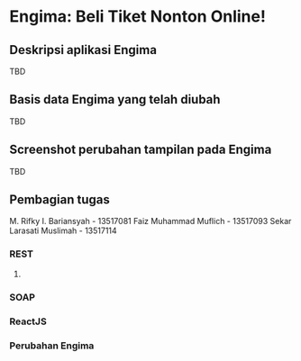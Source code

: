 # Engima: Beli Tiket Nonton Online!

## Deskripsi aplikasi Engima
TBD
## Basis data Engima yang telah diubah
TBD
## Screenshot perubahan tampilan pada Engima
TBD
## Pembagian tugas
M. Rifky I. Bariansyah - 13517081
Faiz Muhammad Muflich - 13517093
Sekar Larasati Muslimah - 13517114
### REST
1. 
### SOAP
### ReactJS
### Perubahan Engima

